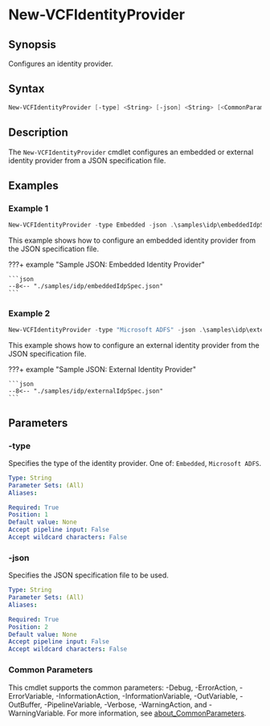 # New-VCFIdentityProvider

## Synopsis

Configures an identity provider.

## Syntax

```powershell
New-VCFIdentityProvider [-type] <String> [-json] <String> [<CommonParameters>]
```

## Description

The `New-VCFIdentityProvider` cmdlet configures an embedded or external identity provider from a JSON specification file.

## Examples

### Example 1

```powershell
New-VCFIdentityProvider -type Embedded -json .\samples\idp\embeddedIdpSpec.json
```

This example shows how to configure an embedded identity provider from the JSON specification file.

???+ example "Sample JSON: Embedded Identity Provider"

    ```json
    --8<-- "./samples/idp/embeddedIdpSpec.json"
    ```

### Example 2

```powershell
New-VCFIdentityProvider -type "Microsoft ADFS" -json .\samples\idp\externalIdpSpec.json
```

This example shows how to configure an external identity provider from the JSON specification file.

???+ example "Sample JSON: External Identity Provider"

    ```json
    --8<-- "./samples/idp/externalIdpSpec.json"
    ```

## Parameters

### -type

Specifies the type of the identity provider. One of: `Embedded`, `Microsoft ADFS`.

```yaml
Type: String
Parameter Sets: (All)
Aliases:

Required: True
Position: 1
Default value: None
Accept pipeline input: False
Accept wildcard characters: False
```

### -json

Specifies the JSON specification file to be used.

```yaml
Type: String
Parameter Sets: (All)
Aliases:

Required: True
Position: 2
Default value: None
Accept pipeline input: False
Accept wildcard characters: False
```

### Common Parameters

This cmdlet supports the common parameters: -Debug, -ErrorAction, -ErrorVariable, -InformationAction, -InformationVariable, -OutVariable, -OutBuffer, -PipelineVariable, -Verbose, -WarningAction, and -WarningVariable. For more information, see [about_CommonParameters](http://go.microsoft.com/fwlink/?LinkID=113216).
